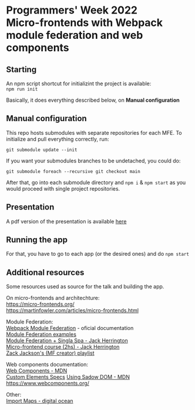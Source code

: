 # Programmers' Week 2022  <br> Micro-frontends with Webpack module federation and web components

## Starting

An npm script shortcut for initializint the project is available:  
 ```npm run init```

Basically, it does everything described below, on **Manual configuration**

## Manual configuration

This repo hosts submodules with separate repositories for each MFE. To initialize and pull everything correctly, run:

```git submodule update --init```  

If you want your submodules branches to be undetached, you could do:

```git submodule foreach --recursive git checkout main```

After that, go into each submodule directory and `npm i` & `npm start` as you would proceed with single project repositories.

## Presentation

A pdf version of the presentation is available [here](https://github.com/cognizant-softvision/pw2022-mfe-wc/blob/main/pw2022-mfe-presentation.pdf)

## Running the app

For that, you have to go to each app (or the desired ones) and do `npm start`


## Additional resources

Some resources used as source for the talk and building the app.

On micro-frontends and architechture:  
https://micro-frontends.org/  
https://martinfowler.com/articles/micro-frontends.html  

Module Federation:  
[Webpack Module Federation](https://webpack.js.org/concepts/module-federation/) - oficial documentation    
[Module Federation examples](https://github.com/module-federation/module-federation-examples)  
[Module Federation + Singla Spa - Jack Herrington](https://www.youtube.com/watch?v=wxnwPLLIJCY)  
[Micro-frontend course (2hs) - Jack Herrington](https://www.youtube.com/watch?v=lKKsjpH09dU)  
[Zack Jackson's (MF creator) playlist](https://www.youtube.com/playlist?list=PLWSiF9YHHK-DqsFHGYbeAMwbd9xcZbEWJ)

Web components documentation:  
[Web Components - MDN](https://developer.mozilla.org/en-US/docs/Web/Web_Components)  
[Custom Elements Specs](https://html.spec.whatwg.org/multipage/custom-elements.html#custom-elements)
[Using Sadow DOM - MDN](https://developer.mozilla.org/en-US/docs/Web/Web_Components/Using_shadow_DOM)  
https://www.webcomponents.org/

Other:  
[Import Maps - digital ocean](https://www.digitalocean.com/community/tutorials/how-to-dynamically-import-javascript-with-import-maps)  

